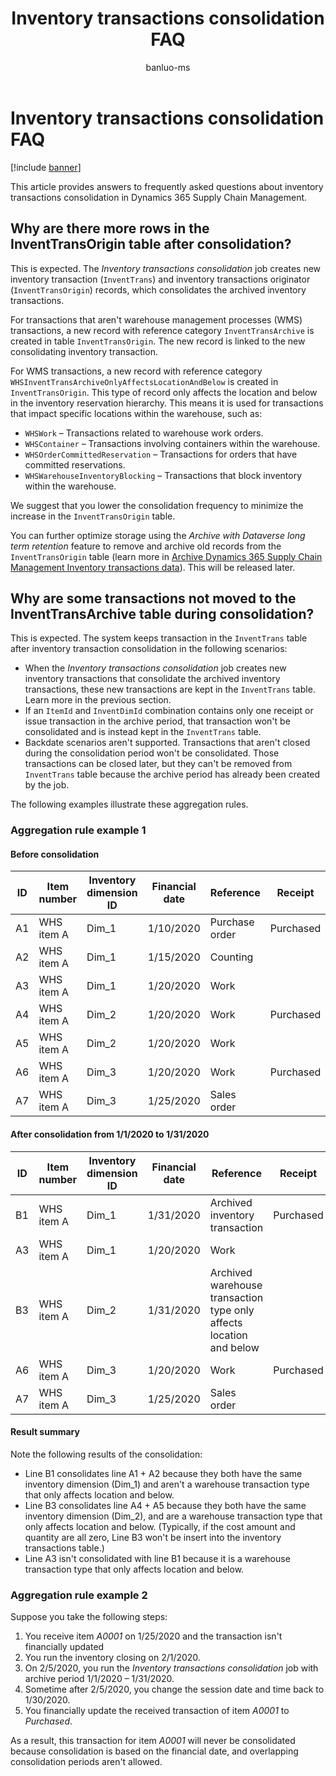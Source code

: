 ﻿---
title: Inventory transactions consolidation FAQ
description: Find answers to frequently asked questions about inventory transactions consolidation in Dynamics 365 Supply Chain Management.
author: banluo-ms
ms.author: banluo
ms.reviewer: kamaybac
ms.search.form: InventTransArchiveProcessForm
ms.topic: how-to
ms.date: 08/19/2024
ms.custom: 
  - bap-template
---

# Inventory transactions consolidation FAQ

[!include [banner](../includes/banner.md)]

This article provides answers to frequently asked questions about inventory transactions consolidation in Dynamics 365 Supply Chain Management.

## Why are there more rows in the InventTransOrigin table after consolidation?

This is expected. The *Inventory transactions consolidation* job creates new inventory transaction (`InventTrans`) and inventory transactions originator (`InventTransOrigin`) records, which consolidates the archived inventory transactions.

For transactions that aren't warehouse management processes (WMS) transactions, a new record with reference category `InventTransArchive` is created in table `InventTransOrigin`. The new record is linked to the new consolidating inventory transaction.

For WMS transactions, a new record with reference category `WHSInventTransArchiveOnlyAffectsLocationAndBelow` is created in `InventTransOrigin`. This type of record only affects the location and below in the inventory reservation hierarchy. This means it is used for transactions that impact specific locations within the warehouse, such as:

- `WHSWork` – Transactions related to warehouse work orders.
- `WHSContainer` – Transactions involving containers within the warehouse.
- `WHSOrderCommittedReservation` – Transactions for orders that have committed reservations.
- `WHSWarehouseInventoryBlocking` – Transactions that block inventory within the warehouse.

We suggest that you lower the consolidation frequency to minimize the increase in the `InventTransOrigin` table.

You can further optimize storage using the *Archive with Dataverse long term retention* feature to remove and archive old records from the `InventTransOrigin` table (learn more in [Archive Dynamics 365 Supply Chain Management Inventory transactions data](../../fin-ops-core/dev-itpro/sysadmin/archive-inventory.md)). This will be released later. <!-- KFM: I strongly recommend against making promises regarding unreleased features. Please consider removing or hiding this for now... -->

## Why are some transactions not moved to the InventTransArchive table during consolidation?

This is expected. The system keeps transaction in the `InventTrans` table after inventory transaction consolidation in the following scenarios:

- When the *Inventory transactions consolidation* job creates new inventory transactions that consolidate the archived inventory transactions, these new transactions are kept in the `InventTrans` table. Learn more in the previous section.
- If an `ItemId` and `InventDimId` combination contains only one receipt or issue transaction in the archive period, that transaction won't be consolidated and is instead kept in the `InventTrans` table.
- Backdate scenarios aren't supported. Transactions that aren't closed during the consolidation period won't be consolidated. Those transactions can be closed later, but they can't be removed from `InventTrans` table because the archive period has already been created by the job.

The following examples illustrate these aggregation rules.

### Aggregation rule example 1

#### Before consolidation

| ID | Item number | Inventory dimension ID | Financial date | Reference | Receipt | Issue | Quantity |
|--|--|--|--|--|--|--|--|
| A1 | WHS item A | Dim_1 | 1/10/2020 | Purchase order | Purchased |  | 10 |
| A2 | WHS item A | Dim_1 | 1/15/2020 | Counting |  | Sold | -3 |
| A3 | WHS item A | Dim_1 | 1/20/2020 | Work |  | Sold | -7 |
| A4 | WHS item A | Dim_2 | 1/20/2020 | Work | Purchased |  | 7 |
| A5 | WHS item A | Dim_2 | 1/20/2020 | Work |  | Sold | -7 |
| A6 | WHS item A | Dim_3 | 1/20/2020 | Work | Purchased |  | 7 |
| A7 | WHS item A | Dim_3 | 1/25/2020 | Sales order |  | Sold | -7 |

#### After consolidation from 1/1/2020 to 1/31/2020

| ID | Item number | Inventory dimension ID | Financial date | Reference | Receipt | Issue | Quantity |
|--|--|--|--|--|--|--|--|
| B1 | WHS item A | Dim_1 | 1/31/2020 | Archived inventory transaction | Purchased |  | 7 |
| A3 | WHS item A | Dim_1 | 1/20/2020 | Work |  | Sold | -7 |
| B3 | WHS item A | Dim_2 | 1/31/2020 | Archived warehouse transaction type only affects location and below |  | Sold | 0 |
| A6 | WHS item A | Dim_3 | 1/20/2020 | Work | Purchased |  | 7 |
| A7 | WHS item A | Dim_3 | 1/25/2020 | Sales order |  | Sold | -7 |

#### Result summary

Note the following results of the consolidation:

- Line B1 consolidates line A1 &plus; A2 because they both have the same inventory dimension (Dim\_1) and aren't a warehouse transaction type that only affects location and below.
- Line B3 consolidates line A4 &plus; A5 because they both have the same inventory dimension (Dim\_2), and are a warehouse transaction type that only affects location and below. (Typically, if the cost amount and quantity are all zero, Line B3 won't be insert into the inventory transactions table.)
- Line A3 isn't consolidated with line B1 because it is a warehouse transaction type that only affects location and below.

### Aggregation rule example 2

Suppose you take the following steps:

1. You receive item *A0001* on 1/25/2020 and the transaction isn't financially updated
1. You run the inventory closing on 2/1/2020.
1. On 2/5/2020, you run the *Inventory transactions consolidation* job with archive period 1/1/2020 – 1/31/2020.
1. Sometime after 2/5/2020, you change the session date and time back to 1/30/2020.
1. You financially update the received transaction of item *A0001* to *Purchased*.

As a result, this transaction for item *A0001* will never be consolidated because consolidation is based on the financial date, and overlapping consolidation periods aren't allowed.
